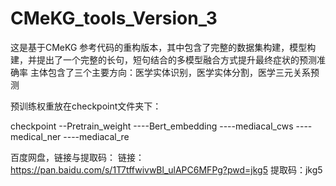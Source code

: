 # CMeKG_tools_Version_3
这是基于CMeKG 参考代码的重构版本，其中包含了完整的数据集构建，模型构建，并提出了一个完整的长句，短句结合的多模型融合方式提升最终症状的预测准确率
主体包含了三个主要方向：医学实体识别，医学实体分割，医学三元关系预测

预训练权重放在checkpoint文件夹下：

checkpoint
--Pretrain_weight
----Bert_embedding
----mediacal_cws
----medical_ner
----mediacal_re

百度网盘，链接与提取码：
链接：https://pan.baidu.com/s/1T7tffwivwBl_ulAPC6MFPg?pwd=jkg5 
提取码：jkg5 
